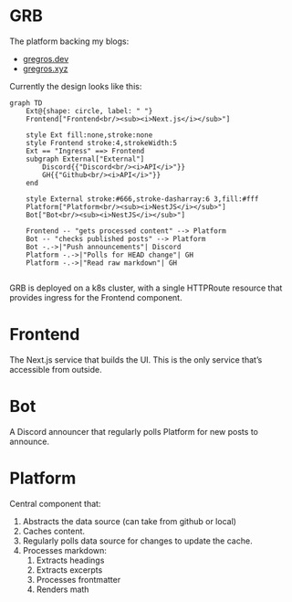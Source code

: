 # GRB

The platform backing my blogs:
- [gregros.dev](https://gregros.dev)
- [gregros.xyz](https://gregros.xyz)

Currently the design looks like this:

```mermaid
graph TD
	Ext@{shape: circle, label: " "}
	Frontend["Frontend<br/><sub><i>Next.js</i></sub>"]

	style Ext fill:none,stroke:none
	style Frontend stroke:4,strokeWidth:5
	Ext == "Ingress" ==> Frontend
	subgraph External["External"]
		Discord{{"Discord<br/><i>API</i>"}}
		GH{{"Github<br/><i>API</i>"}}
	end

	style External stroke:#666,stroke-dasharray:6 3,fill:#fff
    Platform["Platform<br/><sub><i>NestJS</i></sub>"]
    Bot["Bot<br/><sub><i>NestJS</i></sub>"]
	
    Frontend -- "gets processed content" --> Platform
    Bot -- "checks published posts" --> Platform
    Bot -.->|"Push announcements"| Discord
    Platform -.->|"Polls for HEAD change"| GH
    Platform -.->|"Read raw markdown"| GH
    
```

GRB is deployed on a k8s cluster, with a single HTTPRoute resource that provides ingress for the Frontend component. 
# Frontend
The Next.js service that builds the UI. This is the only service that’s accessible from outside. 
# Bot
A Discord announcer that regularly polls Platform for new posts to announce.
# Platform
Central component that:

1. Abstracts the data source (can take from github or local)
2. Caches content.
3. Regularly polls data source for changes to update the cache.
4. Processes markdown:
	1. Extracts headings
	2. Extracts excerpts
	3. Processes frontmatter
	4. Renders math
